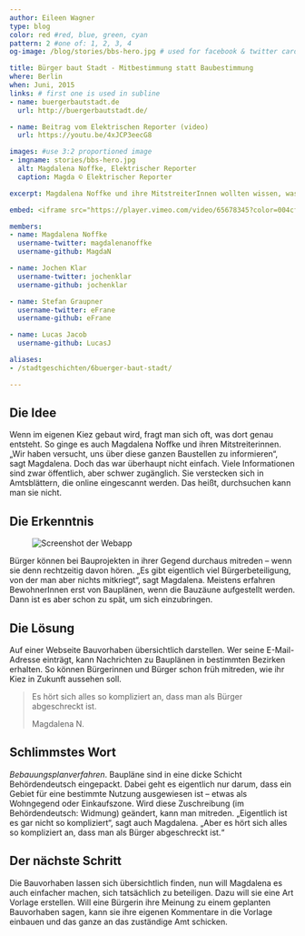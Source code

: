 ```yaml
---
author: Eileen Wagner
type: blog
color: red #red, blue, green, cyan
pattern: 2 #one of: 1, 2, 3, 4
og-image: /blog/stories/bbs-hero.jpg # used for facebook & twitter card

title: Bürger baut Stadt - Mitbestimmung statt Baubestimmung
where: Berlin
when: Juni, 2015
links: # first one is used in subline
- name: buergerbautstadt.de
  url: http://buergerbautstadt.de/

- name: Beitrag vom Elektrischen Reporter (video)
  url: https://youtu.be/4xJCP3eecG8

images: #use 3:2 proportioned image
- imgname: stories/bbs-hero.jpg
  alt: Magdalena Noffke, Elektrischer Reporter
  caption: Magda © Elektrischer Reporter

excerpt: Magdalena Noffke und ihre MitstreiterInnen wollten wissen, was genau in ihrem Kiez gebaut wird. Die Informationen sind zwar öffentlich, aber nur schwer zugänglich. Also haben sie kurzerhand eine Website programmiert, die alle Bauvorhaben in Berlin zusammenstellt. Finden wir toll!

embed: <iframe src="https://player.vimeo.com/video/65678345?color=004cff&title=0&byline=0&portrait=0" width="610" height="343" frameborder="0" webkitallowfullscreen mozallowfullscreen allowfullscreen></iframe>

members:
- name: Magdalena Noffke
  username-twitter: magdalenanoffke
  username-github: MagdaN

- name: Jochen Klar
  username-twitter: jochenklar
  username-github: jochenklar

- name: Stefan Graupner
  username-twitter: eFrane
  username-github: eFrane

- name: Lucas Jacob
  username-github: LucasJ

aliases:
- /stadtgeschichten/6buerger-baut-stadt/

---
```

## Die Idee
Wenn im eigenen Kiez gebaut wird, fragt man sich oft, was dort genau entsteht. So ginge es auch Magdalena Noffke und ihren Mitstreiterinnen. „Wir haben versucht, uns über diese ganzen Baustellen zu informieren“, sagt Magdalena. Doch das war überhaupt nicht einfach. Viele Informationen sind zwar öffentlich, aber schwer zugänglich. Sie verstecken sich in Amtsblättern, die online eingescannt werden. Das heißt, durchsuchen kann man sie nicht.

## Die Erkenntnis

<figure class="landscape right">
  <img src="/blog/stories/bbs-screenshot.png" alt="Screenshot der Webapp" >
</figure>

Bürger können bei Bauprojekten in ihrer Gegend durchaus mitreden – wenn sie denn rechtzeitig davon hören. „Es gibt eigentlich viel Bürgerbeteiligung, von der man aber nichts mitkriegt“, sagt Magdalena. Meistens erfahren BewohnerInnen erst von Bauplänen, wenn die Bauzäune aufgestellt werden. Dann ist es aber schon zu spät, um sich einzubringen.

## Die Lösung
Auf einer Webseite Bauvorhaben übersichtlich darstellen. Wer seine E-Mail-Adresse einträgt, kann Nachrichten zu Bauplänen in bestimmten Bezirken erhalten. So können Bürgerinnen und Bürger schon früh mitreden, wie ihr Kiez in Zukunft aussehen soll.

<blockquote>
  <p>Es hört sich alles so kompliziert an, dass man als Bürger abgeschreckt ist.</p>
  <footer>Magdalena N.</footer>
</blockquote>

## Schlimmstes Wort
*Bebauungsplanverfahren*. Baupläne sind in eine dicke Schicht Behördendeutsch eingepackt. Dabei geht es eigentlich nur darum, dass ein Gebiet für eine bestimmte Nutzung ausgewiesen ist – etwas als Wohngegend oder Einkaufszone. Wird diese Zuschreibung (im Behördendeutsch: Widmung) geändert, kann man mitreden. „Eigentlich ist es gar nicht so kompliziert“, sagt auch Magdalena. „Aber es hört sich alles so kompliziert an, dass man als Bürger abgeschreckt ist.“

## Der nächste Schritt
Die Bauvorhaben lassen sich übersichtlich finden, nun will Magdalena es auch einfacher machen, sich tatsächlich zu beteiligen. Dazu will sie eine Art Vorlage erstellen. Will eine Bürgerin ihre Meinung zu einem geplanten Bauvorhaben sagen, kann sie ihre eigenen Kommentare in die Vorlage einbauen und das ganze an das zuständige Amt schicken.
